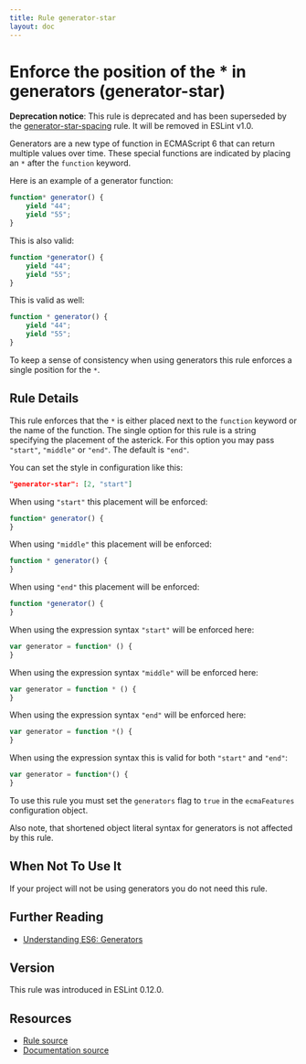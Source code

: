 ```yaml
---
title: Rule generator-star
layout: doc
---
```

<!-- Note: No pull requests accepted for this file. See README.md in the root directory for details. -->
# Enforce the position of the * in generators (generator-star)

**Deprecation notice**: This rule is deprecated and has been superseded by the [generator-star-spacing](generator-star-spacing) rule. It will be removed in ESLint v1.0.

Generators are a new type of function in ECMAScript 6 that can return multiple values over time.
These special functions are indicated by placing an `*` after the `function` keyword.

Here is an example of a generator function:

```js
function* generator() {
    yield "44";
    yield "55";
}
```

This is also valid:

```js
function *generator() {
    yield "44";
    yield "55";
}
```

This is valid as well:

```js
function * generator() {
    yield "44";
    yield "55";
}
```

To keep a sense of consistency when using generators this rule enforces a single position for the `*`.

## Rule Details

This rule enforces that the `*` is either placed next to the `function` keyword or the name of the function. The single
option for this rule is a string specifying the placement of the asterick. For this option you may pass
`"start"`, `"middle"` or `"end"`. The default is `"end"`.

You can set the style in configuration like this:

```json
"generator-star": [2, "start"]
```

When using `"start"` this placement will be enforced:

```js
function* generator() {
}
```

When using `"middle"` this placement will be enforced:

```js
function * generator() {
}
```

When using `"end"` this placement will be enforced:

```js
function *generator() {
}
```

When using the expression syntax `"start"` will be enforced here:

```js
var generator = function* () {
}
```

When using the expression syntax `"middle"` will be enforced here:

```js
var generator = function * () {
}
```

When using the expression syntax `"end"` will be enforced here:

```js
var generator = function *() {
}
```

When using the expression syntax this is valid for both `"start"` and `"end"`:

```js
var generator = function*() {
}
```

To use this rule you must set the `generators` flag to `true` in the `ecmaFeatures` configuration object.

Also note, that shortened object literal syntax for generators is not affected by this rule.

## When Not To Use It

If your project will not be using generators you do not need this rule.

## Further Reading

* [Understanding ES6: Generators](https://leanpub.com/understandinges6/read/#leanpub-auto-generators)

## Version

This rule was introduced in ESLint 0.12.0.

## Resources

* [Rule source](https://github.com/eslint/eslint/tree/master/lib/rules/generator-star.js)
* [Documentation source](https://github.com/eslint/eslint/tree/master/docs/rules/generator-star.md)
